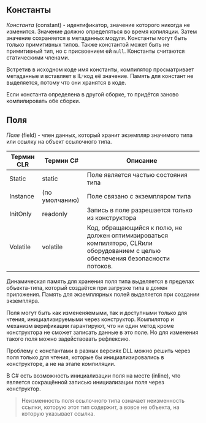## Константы

_Константа_ (constant) - идентификатор, значение которого никогда не изменится. Значение должно определяться во время копиляции. Затем значение сохраняется в метаданных модуля. Константы могут быть только примитивных типов. Также константой может быть не примитивный тип, но с присвоением ей `null`. Константы считаются статическими членами. 

Встретив в исходном коде имя константы, компилятор просматривает метаданные и вставляет в IL-код её значение. Память для констант не выделяется, потому что они хранятся в коде. 

Если константа определена в другой сборке, то придётся заново компилировать обе сборки.

## Поля

_Поле_ (field) - член данных, который хранит экземпляр значимого типа или ссылку на объект ссылочного типа.

| Термин CLR | Термин C#      | Описание                                                                                                                          |
|------------|----------------|-----------------------------------------------------------------------------------------------------------------------------------|
| Static     | static         | Поле является частью состояния типа                                                                                               |
| Instance   | (по умолчанию) | Поле связано с экземпляром типа                                                                                                   |
| InitOnly   | readonly       | Запись в поле разрешается только из конструктора                                                                                  |
| Volatile   | volatile       | Код, обращающийся к полю, не должен оптимизироваться компиляторо, CLRили оборудованием с целью обеспечения безопасности потоков.  |

Динамическая память для хранения поля типа выделяется в пределах объекта-типа, который создаётся при загрузке типа в домен приложения. Память для экземплярных полей выделяется при создании экземпляра.

Поля могут быть как измененяемыми, так и доступными только для чтения, инициализируемыми через конструктор. Компилятор и механизм верификации гарантируют, что ни один метод кроме конструктора не сможет записать данные в это поле. Но для изменения такого поля можно задействовать рефлексию.

Проблему с константами в разных версиях DLL можно решить через поля только для чтения, которые бы инициализировались в конструкторе, а не на этапе компиляции.

В C# есть возможность инициализации поля на месте (inline), что является сокращённой записью инициализации поля через конструктор.

> Неизменность поля ссылочного типа означает неизменность ссылки, которую этот тип содержит, а вовсе не объекта, на которую указывает ссылка.
